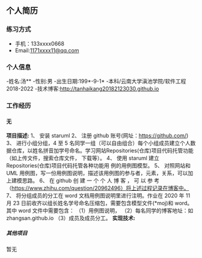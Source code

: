 
## 个人简历
### 练习方式
- 手机：133xxxx0668
- Email:1171xxxx11@qq.com


### 个人信息
 -姓名:汤**
 -性别:男
 -出生日期:199*-9-1*
 -本科/云南大学滇池学院/软件工程 2018-2022
 -技术博客:http://tanhaikang20182123030.github.io


### 工作经历
#### 无
**项目描述:**
 1、 安装 staruml
 2、 注册 github 账号(网址：https://github.com/) 
 3、 进行小组分组，4 至 5 名同学一组（可以自由组合）每个小组成员建立个人数据仓库，以姓名拼音加学号命名。学习网站Repositories(仓库)项目代码托管功能（如上传文件，搜索仓库文件，
下载等）。 
 4、 使用 staruml 建立 Repositories(仓库)项目代码托管各种功能用 例的用例图模型。
 5、 对照网站和 UML 用例图，写一份用例图说明，描述该用例图的参与者，元素，关系，可以加上建模思路。
 6、 在 github 创 建 一 个 个 人 博 客 ， 可 以 参 考（https://www.zhihu.com/question/20962496）将上述过程记录在博客中。
 7、 将分组成员的分工在 word 文档用例图说明里进行注明。作业在 2020 年 11 月 23 日前收齐以组长姓名学号命名压缩包，需要包含模型文件(*moj)和 word。
 其中 word 文件中需要包含： 
（1）用例图说明，
（2）每名同学的博客地址：如 zhangsan.github.io
（3）成员及成员分工。
**实现技术:**

##### 其他项目
暂无

